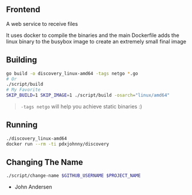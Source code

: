 Frontend
---

A web service to receive files

It uses docker to compile the binaries and the main Dockerfile adds the linux
binary to the busybox image to create an extremely small final image

Building
---

```bash
go build -o discovery_linux-amd64 -tags netgo *.go
# Or
./script/build
# My Favorite
SKIP_BUILD=1 SKIP_IMAGE=1 ./script/build -osarch="linux/amd64"
```
> `-tags netgo` will help you achieve static binaries :)

Running
---

```bash
./discovery_linux-amd64
docker run --rm -ti pdxjohnny/discovery
```

Changing The Name
---

```bash
./script/change-name $GITHUB_USERNAME $PROJECT_NAME
```


- John Andersen
